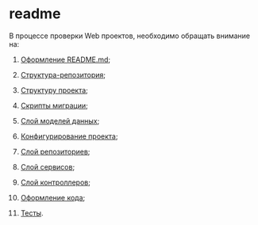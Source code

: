 # readme

В процессе проверки Web проектов, необходимо обращать внимание на:

1. [Оформление README.md](01_readme.md);
2. [Структура-репозитория](02_repository_structure.md);
3. [Структуру проекта](03_project_structure);
4. [Скрипты миграции](04_migration_script);
5. [Слой моделей данных](05_data_model_layer);
6. [Конфигурирование проекта](06_project_configuration);
7. [Слой репозиториев](07_repository_layer);
8. [Слой сервисов](08_service_layer);
9. [Слой контроллеров](09_controller_and_view_layer);
10. [Оформление кода](10_code_design);

11. [Тесты](11_tests).
